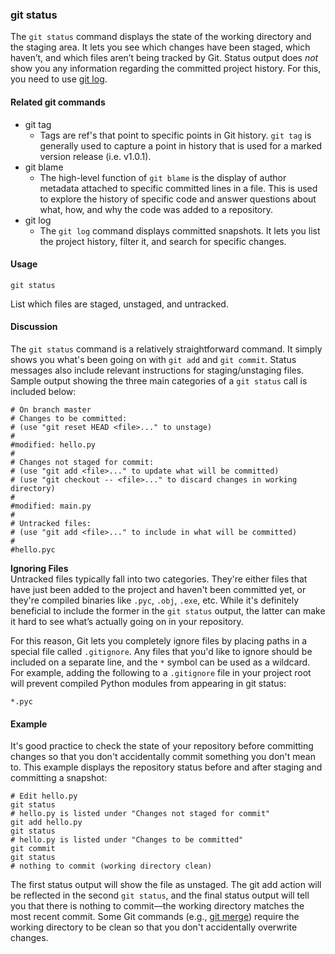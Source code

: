 ### git status

The `git status` command displays the state of the working directory and the staging area. It lets you see which changes have been staged, which haven’t, and which files aren’t being tracked by Git. Status output does _not_ show you any information regarding the committed project history. For this, you need to use [git log](https://www.atlassian.com/git/tutorials/inspecting-a-repository/git-log).

#### Related git commands

- git tag  
  - Tags are ref's that point to specific points in Git history. `git tag` is generally used to capture a point in history that is used for a marked version release (i.e. v1.0.1).  
- git blame  
  - The high-level function of `git blame` is the display of author metadata attached to specific committed lines in a file. This is used to explore the history of specific code and answer questions about what, how, and why the code was added to a repository.  
- git log  
  - The `git log` command displays committed snapshots. It lets you list the project history, filter it, and search for specific changes.  

#### Usage

```
git status
```

List which files are staged, unstaged, and untracked.

#### Discussion

The `git status` command is a relatively straightforward command. It simply shows you what's been going on with `git add` and `git commit`. Status messages also include relevant instructions for staging/unstaging files. Sample output showing the three main categories of a `git status` call is included below:

```
# On branch master
# Changes to be committed:
# (use "git reset HEAD <file>..." to unstage)
#
#modified: hello.py
#
# Changes not staged for commit:
# (use "git add <file>..." to update what will be committed)
# (use "git checkout -- <file>..." to discard changes in working directory)
#
#modified: main.py
#
# Untracked files:
# (use "git add <file>..." to include in what will be committed)
#
#hello.pyc
```

**Ignoring Files**  
Untracked files typically fall into two categories. They're either files that have just been added to the project and haven't been committed yet, or they're compiled binaries like `.pyc`, `.obj`, `.exe`, etc. While it's definitely beneficial to include the former in the `git status` output, the latter can make it hard to see what’s actually going on in your repository.

For this reason, Git lets you completely ignore files by placing paths in a special file called `.gitignore`. Any files that you'd like to ignore should be included on a separate line, and the `*` symbol can be used as a wildcard. For example, adding the following to a `.gitignore` file in your project root will prevent compiled Python modules from appearing in git status:

```
*.pyc
```

#### Example

It's good practice to check the state of your repository before committing changes so that you don't accidentally commit something you don't mean to. This example displays the repository status before and after staging and committing a snapshot:

```
# Edit hello.py
git status
# hello.py is listed under "Changes not staged for commit"
git add hello.py
git status
# hello.py is listed under "Changes to be committed"
git commit
git status
# nothing to commit (working directory clean)
```

The first status output will show the file as unstaged. The git add action will be reflected in the second `git status`, and the final status output will tell you that there is nothing to commit—the working directory matches the most recent commit. Some Git commands (e.g., [git merge](https://www.atlassian.com/git/tutorials/using-branches/git-merge)) require the working directory to be clean so that you don't accidentally overwrite changes.
